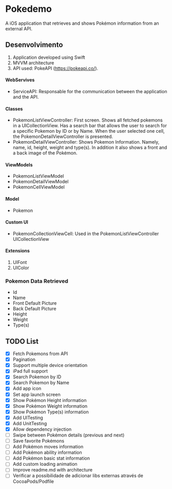 # Pokedemo

A iOS application that retrieves and shows Pokémon information from an external API.

## Desenvolvimento

1. Application developed using Swift
2. MVVM architecture
3. API used: PokeAPI (https://pokeapi.co/).

#### WebServives

- ServiceAPI: Responsable for the communication between the application and the API.

#### Classes

- PokemonListViewController: First screen. Shows all fetched pokemons in a UICollectionView. Has a search bar that allows the user to search for a specific Pokemon by ID or by Name. When the user selected one cell, the PokemonDetailViewController is presented.
- PokemonDetailViewController: Shows Pokemon Information. Namely, name, id, height, weight and type(s). In addition it also shows a front and a back image of the Pokémon.

#### ViewModels

- PokemonListViewModel
- PokemonDetailViewModel
- PokemonCellViewModel

#### Model

- Pokemon

#### Custom UI

- PokemonCollectionViewCell: Used in the PokemonListViewController UICollectionView

#### Extensions

1. UIFont
2. UIColor

### Pokemon Data Retrieved

- Id 
- Name
- Front Default Picture
- Back Default Picture
- Height
- Weight
- Type(s)

## TODO List

- [x] Fetch Pokemons from API
- [x] Pagination
- [x] Support multiple device orientation
- [x] iPad full support
- [x] Search Pokemon by ID
- [x] Search Pokemon by Name
- [x] Add app icon
- [x] Set app launch screen
- [x] Show Pokémon Height information
- [x] Show Pokémon Weight information
- [x] Show Pokémon Type(s) information
- [x] Add UITesting
- [x] Add UnitTesting
- [x] Allow dependency injection
- [ ] Swipe between Pokémon details (previous and next)
- [ ] Save favorite Pokémons
- [ ] Add Pokémon moves information
- [ ] Add Pokémon ability information
- [ ] Add Pokémon basic stat information
- [ ] Add custom loading animation
- [ ] Improve readme.md with architecture
- [ ] Verificar a possibilidade de adicionar libs externas através de CocoaPods/Podfile

